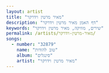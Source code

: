 ```yaml
---
layout: artist
title: "מאיר מרטין וידרקר"
description: "דף האמן מאיר מרטין וידרקר"
keywords: "שירים, מוזיקה, מאיר מרטין וידרקר"
permalink: /artists/מאיר-מרטין-וידרקר/
songs:
  - number: "32879"
    name: "טוב להודות"
    album: "סינגלים"
    artist: "מאיר מרטין וידרקר"
---
```

